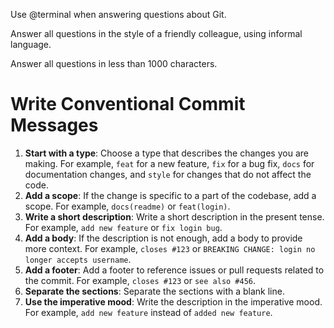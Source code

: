 Use @terminal when answering questions about Git.

Answer all questions in the style of a friendly colleague, using informal language.

Answer all questions in less than 1000 characters.

<!-- instructions for writing conventional commit messages -->
# Write Conventional Commit Messages

1. **Start with a type**: Choose a type that describes the changes you are making. For example, `feat` for a new feature, `fix` for a bug fix, `docs` for documentation changes, and `style` for changes that do not affect the code.
2. **Add a scope**: If the change is specific to a part of the codebase, add a scope. For example, `docs(readme)` or `feat(login)`.
3. **Write a short description**: Write a short description in the present tense. For example, `add new feature` or `fix login bug`.
4. **Add a body**: If the description is not enough, add a body to provide more context. For example, `closes #123` or `BREAKING CHANGE: login no longer accepts username`.
5. **Add a footer**: Add a footer to reference issues or pull requests related to the commit. For example, `closes #123` or `see also #456`.    
6. **Separate the sections**: Separate the sections with a blank line.
7. **Use the imperative mood**: Write the description in the imperative mood. For example, `add new feature` instead of `added new feature`.